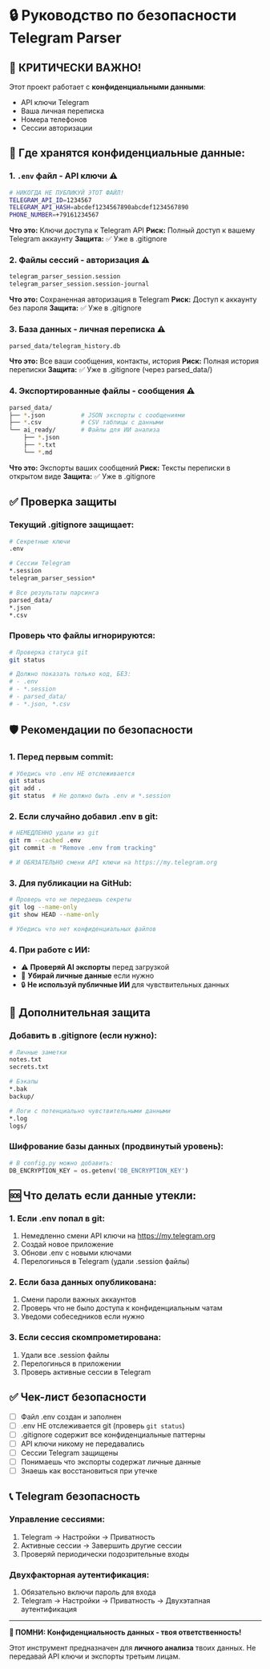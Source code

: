 # 🔒 Руководство по безопасности Telegram Parser

## 🚨 КРИТИЧЕСКИ ВАЖНО!

Этот проект работает с **конфиденциальными данными**:
- API ключи Telegram
- Ваша личная переписка
- Номера телефонов
- Сессии авторизации

## 📁 Где хранятся конфиденциальные данные:

### 1. `.env` файл - API ключи ⚠️
```bash
# НИКОГДА НЕ ПУБЛИКУЙ ЭТОТ ФАЙЛ!
TELEGRAM_API_ID=1234567
TELEGRAM_API_HASH=abcdef1234567890abcdef1234567890
PHONE_NUMBER=+79161234567
```

**Что это:** Ключи доступа к Telegram API
**Риск:** Полный доступ к вашему Telegram аккаунту
**Защита:** ✅ Уже в .gitignore

### 2. Файлы сессий - авторизация ⚠️
```bash
telegram_parser_session.session
telegram_parser_session.session-journal
```

**Что это:** Сохраненная авторизация в Telegram
**Риск:** Доступ к аккаунту без пароля
**Защита:** ✅ Уже в .gitignore

### 3. База данных - личная переписка ⚠️
```bash
parsed_data/telegram_history.db
```

**Что это:** Все ваши сообщения, контакты, история
**Риск:** Полная история переписки
**Защита:** ✅ Уже в .gitignore (через parsed_data/)

### 4. Экспортированные файлы - сообщения ⚠️
```bash
parsed_data/
├── *.json          # JSON экспорты с сообщениями
├── *.csv           # CSV таблицы с данными
└── ai_ready/       # Файлы для ИИ анализа
    ├── *.json
    ├── *.txt
    └── *.md
```

**Что это:** Экспорты ваших сообщений
**Риск:** Тексты переписки в открытом виде
**Защита:** ✅ Уже в .gitignore

## ✅ Проверка защиты

### Текущий .gitignore защищает:
```bash
# Секретные ключи
.env

# Сессии Telegram  
*.session
telegram_parser_session*

# Все результаты парсинга
parsed_data/
*.json
*.csv
```

### Проверь что файлы игнорируются:
```bash
# Проверка статуса git
git status

# Должно показать только код, БЕЗ:
# - .env
# - *.session  
# - parsed_data/
# - *.json, *.csv
```

## 🛡️ Рекомендации по безопасности

### 1. Перед первым commit:
```bash
# Убедись что .env НЕ отслеживается
git status
git add .
git status  # Не должно быть .env и *.session
```

### 2. Если случайно добавил .env в git:
```bash
# НЕМЕДЛЕННО удали из git
git rm --cached .env
git commit -m "Remove .env from tracking"

# И ОБЯЗАТЕЛЬНО смени API ключи на https://my.telegram.org
```

### 3. Для публикации на GitHub:
```bash
# Проверь что не передаешь секреты
git log --name-only
git show HEAD --name-only

# Убедись что нет конфиденциальных файлов
```

### 4. При работе с ИИ:
- ⚠️ **Проверяй AI экспорты** перед загрузкой
- 🚫 **Убирай личные данные** если нужно
- 🔒 **Не используй публичные ИИ** для чувствительных данных

## 🔧 Дополнительная защита

### Добавить в .gitignore (если нужно):
```bash
# Личные заметки
notes.txt
secrets.txt

# Бэкапы
*.bak
backup/

# Логи с потенциально чувствительными данными  
*.log
logs/
```

### Шифрование базы данных (продвинутый уровень):
```python
# В config.py можно добавить:
DB_ENCRYPTION_KEY = os.getenv('DB_ENCRYPTION_KEY')
```

## 🆘 Что делать если данные утекли:

### 1. Если .env попал в git:
1. Немедленно смени API ключи на https://my.telegram.org
2. Создай новое приложение
3. Обнови .env с новыми ключами
4. Перелогинься в Telegram (удали .session файлы)

### 2. Если база данных опубликована:
1. Смени пароли важных аккаунтов
2. Проверь что не было доступа к конфиденциальным чатам
3. Уведоми собеседников если нужно

### 3. Если сессия скомпрометирована:
1. Удали все .session файлы
2. Перелогинься в приложении
3. Проверь активные сессии в Telegram

## ✅ Чек-лист безопасности

- [ ] Файл .env создан и заполнен
- [ ] .env НЕ отслеживается git (проверь `git status`)
- [ ] .gitignore содержит все конфиденциальные паттерны
- [ ] API ключи никому не передавались
- [ ] Сессии Telegram защищены
- [ ] Понимаешь что экспорты содержат личные данные
- [ ] Знаешь как восстановиться при утечке

## 📞 Telegram безопасность

### Управление сессиями:
1. Telegram → Настройки → Приватность
2. Активные сессии → Завершить другие сессии
3. Проверяй периодически подозрительные входы

### Двухфакторная аутентификация:
1. Обязательно включи пароль для входа
2. Telegram → Настройки → Приватность → Двухэтапная аутентификация

---

**🔴 ПОМНИ: Конфиденциальность данных - твоя ответственность!**

Этот инструмент предназначен для **личного анализа** твоих данных.
Не передавай API ключи и экспорты третьим лицам.